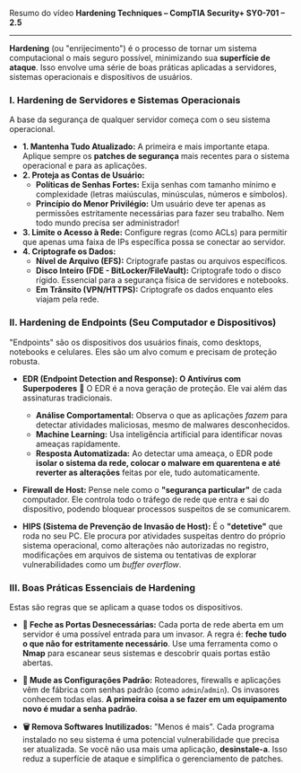 Resumo do vídeo **Hardening Techniques – CompTIA Security+ SY0-701 – 2.5**

---

**Hardening** (ou "enrijecimento") é o processo de tornar um sistema computacional o mais seguro possível, minimizando sua **superfície de ataque**. Isso envolve uma série de boas práticas aplicadas a servidores, sistemas operacionais e dispositivos de usuários.

### **I. Hardening de Servidores e Sistemas Operacionais**

A base da segurança de qualquer servidor começa com o seu sistema operacional.

* **1. Mantenha Tudo Atualizado:** A primeira e mais importante etapa. Aplique sempre os **patches de segurança** mais recentes para o sistema operacional e para as aplicações.
* **2. Proteja as Contas de Usuário:**
    * **Políticas de Senhas Fortes:** Exija senhas com tamanho mínimo e complexidade (letras maiúsculas, minúsculas, números e símbolos).
    * **Princípio do Menor Privilégio:** Um usuário deve ter apenas as permissões estritamente necessárias para fazer seu trabalho. Nem todo mundo precisa ser administrador!
* **3. Limite o Acesso à Rede:** Configure regras (como ACLs) para permitir que apenas uma faixa de IPs específica possa se conectar ao servidor.
* **4. Criptografe os Dados:**
    * **Nível de Arquivo (EFS):** Criptografe pastas ou arquivos específicos.
    * **Disco Inteiro (FDE - BitLocker/FileVault):** Criptografe todo o disco rígido. Essencial para a segurança física de servidores e notebooks.
    * **Em Trânsito (VPN/HTTPS):** Criptografe os dados enquanto eles viajam pela rede.

### **II. Hardening de Endpoints (Seu Computador e Dispositivos)**

"Endpoints" são os dispositivos dos usuários finais, como desktops, notebooks e celulares. Eles são um alvo comum e precisam de proteção robusta.

* **EDR (Endpoint Detection and Response): O Antivírus com Superpoderes** 🦸
    O EDR é a nova geração de proteção. Ele vai além das assinaturas tradicionais.
    * **Análise Comportamental:** Observa o que as aplicações *fazem* para detectar atividades maliciosas, mesmo de malwares desconhecidos.
    * **Machine Learning:** Usa inteligência artificial para identificar novas ameaças rapidamente.
    * **Resposta Automatizada:** Ao detectar uma ameaça, o EDR pode **isolar o sistema da rede, colocar o malware em quarentena e até reverter as alterações** feitas por ele, tudo automaticamente.

* **Firewall de Host:** Pense nele como o **"segurança particular"** de cada computador. Ele controla todo o tráfego de rede que entra e sai do dispositivo, podendo bloquear processos suspeitos de se comunicarem.

* **HIPS (Sistema de Prevenção de Invasão de Host):** É o **"detetive"** que roda no seu PC. Ele procura por atividades suspeitas dentro do próprio sistema operacional, como alterações não autorizadas no registro, modificações em arquivos de sistema ou tentativas de explorar vulnerabilidades como um *buffer overflow*.

### **III. Boas Práticas Essenciais de Hardening**

Estas são regras que se aplicam a quase todos os dispositivos.

* **🚪 Feche as Portas Desnecessárias:**
    Cada porta de rede aberta em um servidor é uma possível entrada para um invasor. A regra é: **feche tudo o que não for estritamente necessário**. Use uma ferramenta como o **Nmap** para escanear seus sistemas e descobrir quais portas estão abertas.

* **🔑 Mude as Configurações Padrão:**
    Roteadores, firewalls e aplicações vêm de fábrica com senhas padrão (como `admin`/`admin`). Os invasores conhecem todas elas. **A primeira coisa a se fazer em um equipamento novo é mudar a senha padrão**.

* **🗑️ Remova Softwares Inutilizados:**
    "Menos é mais". Cada programa instalado no seu sistema é uma potencial vulnerabilidade que precisa ser atualizada. Se você não usa mais uma aplicação, **desinstale-a**. Isso reduz a superfície de ataque e simplifica o gerenciamento de patches.
